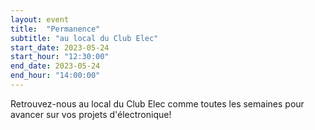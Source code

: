 ```yaml
---
layout: event
title:  "Permanence"
subtitle: "au local du Club Elec"
start_date: 2023-05-24
start_hour: "12:30:00"
end_date: 2023-05-24
end_hour: "14:00:00"
---
```


Retrouvez-nous au local du Club Elec comme toutes les semaines pour avancer sur vos projets d'électronique!

